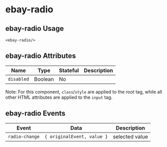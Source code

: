 # ebay-radio

## ebay-radio Usage

```marko
<ebay-radio/>
```

## ebay-radio Attributes

Name | Type | Stateful | Description
--- | --- | --- | ---
`disabled` | Boolean | No |

Note: For this component, `class`/`style` are applied to the root tag, while all other HTML attributes are applied to the `input` tag.

## ebay-radio Events

Event | Data | Description
--- | --- | --
`radio-change` | `{ originalEvent, value }` | selected value
